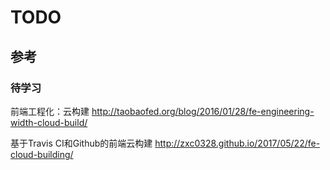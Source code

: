 # TODO

## 参考
### 待学习
前端工程化：云构建
http://taobaofed.org/blog/2016/01/28/fe-engineering-width-cloud-build/

基于Travis CI和Github的前端云构建
http://zxc0328.github.io/2017/05/22/fe-cloud-building/